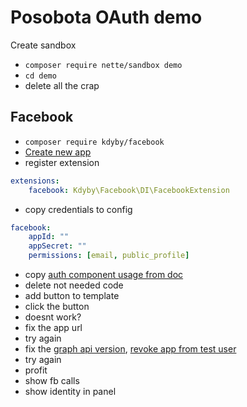 # Posobota OAuth demo

Create sandbox

- `composer require nette/sandbox demo`
- `cd demo`
- delete all the crap


## Facebook

- `composer require kdyby/facebook`
- [Create new app](https://developers.facebook.com/apps/)
- register extension

```yml
extensions:
	facebook: Kdyby\Facebook\DI\FacebookExtension
```

- copy credentials to config


```yml
facebook:
	appId: ""
	appSecret: ""
	permissions: [email, public_profile]
```

- copy [auth component usage from doc](https://github.com/Kdyby/Facebook/blob/master/docs/en/index.md#authentication)
- delete not needed code
- add button to template
- click the button
- doesnt work?
- fix the app url
- try again
- fix the [graph api version](https://github.com/fprochazka/posobota-demo-oauth/blob/master/www/images/fb-upgrade-notice.png), [revoke app from test user](https://www.facebook.com/settings?tab=applications)
- try again
- profit
- show fb calls
- show identity in panel
